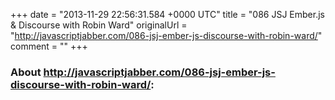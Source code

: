 +++
date = "2013-11-29 22:56:31.584 +0000 UTC"
title = "086 JSJ Ember.js & Discourse with Robin Ward"
originalUrl = "http://javascriptjabber.com/086-jsj-ember-js-discourse-with-robin-ward/"
comment = ""
+++

### About http://javascriptjabber.com/086-jsj-ember-js-discourse-with-robin-ward/:


